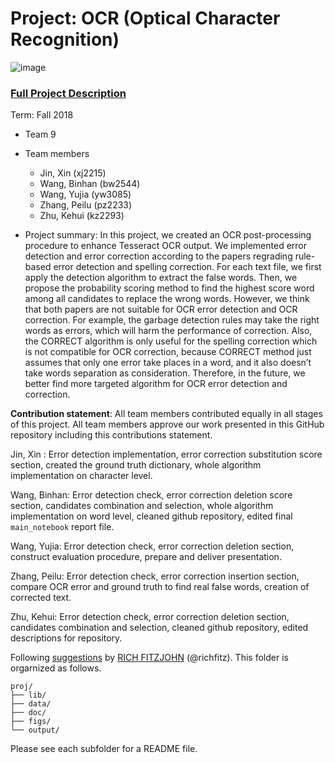 # Project: OCR (Optical Character Recognition) 

![image](figs/intro.png)

### [Full Project Description](doc/project4_desc.md)

Term: Fall 2018

+ Team 9
+ Team members
	+ Jin, Xin (xj2215)
	+ Wang, Binhan (bw2544)
	+ Wang, Yujia (yw3085)
	+ Zhang, Peilu (pz2233)
	+ Zhu, Kehui (kz2293)

+ Project summary: In this project, we created an OCR post-processing procedure to enhance Tesseract OCR output. We implemented error detection and error correction according to the papers regrading rule-based error detection and spelling correction. For each text file, we first apply the detection algorithm to extract the false words. Then, we propose the probability scoring method to find the highest score word among all candidates to replace the wrong words. However, we think that both papers are not suitable for OCR error detection and OCR correction. For example, the garbage detection rules may take the right words as errors, which will harm the performance of correction. Also, the CORRECT algorithm is only useful for the spelling correction which is not compatible for OCR correction, because CORRECT method just assumes that only one error take places in a word, and it also doesn’t take words separation as consideration. Therefore, in the future, we better find more targeted algorithm for OCR error detection and correction.      
	
**Contribution statement**: All team members contributed equally in all stages of this project. All team members approve our work presented in this GitHub repository including this contributions statement.

Jin, Xin : Error detection implementation, error correction substitution score section, created the ground truth dictionary, whole algorithm implementation on character level.

Wang, Binhan: Error detection check, error correction deletion score section, candidates combination and selection, whole algorithm implementation on word level, cleaned github repository, edited final `main_notebook` report file.

Wang, Yujia: Error detection check, error correction deletion section, construct evaluation procedure, prepare and deliver presentation.

Zhang, Peilu: Error detection check, error correction insertion section, compare OCR error and ground truth to find real false words, creation of corrected text.

Zhu, Kehui: Error detection check, error correction deletion section, candidates combination and selection, cleaned github repository, edited descriptions for repository.    


Following [suggestions](http://nicercode.github.io/blog/2013-04-05-projects/) by [RICH FITZJOHN](http://nicercode.github.io/about/#Team) (@richfitz). This folder is orgarnized as follows.



```
proj/
├── lib/
├── data/
├── doc/
├── figs/
└── output/
```

Please see each subfolder for a README file.
